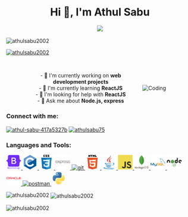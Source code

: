 <h1 align="center">Hi 👋, I'm Athul Sabu</h1>
<p align="center">
  <img src="https://readme-typing-svg.demolab.com/?lines=Building+the+web,+one+pixel+at+a+time.;Web+Developer;Always+learning+new+things&font=Fira%20Code&center=true&width=460&height=45&color=f75c7e&vCenter=true&size=22&pause=1000" />
</p>

<p align="left"> <img src="https://komarev.com/ghpvc/?username=athulsabu2002&label=Profile%20views&color=0e75b6&style=flat" alt="athulsabu2002" /> </p>

<p align="left"> <a href="https://github.com/ryo-ma/github-profile-trophy"><img src="https://github-profile-trophy.vercel.app/?username=athulsabu2002" alt="athulsabu2002" /></a> </p>

<p align="left"> <a href="https://twitter.com/" target="blank"><img src="https://img.shields.io/twitter/follow/?logo=twitter&style=for-the-badge" alt="" /></a> </p>

<div align="center" style="display: flex; flex-direction: column;">
  <div style="display: flex; align-items: center; justify-content: center;">
    <div style="max-width: 50%; padding-right: 20px;">
      - 🔭 I'm currently working on <b>web development projects</b>
      <br>
      - 🌱 I'm currently learning <b>ReactJS</b>
      <br>
      - 🤝 I'm looking for help with <b>ReactJS</b>
      <br>
      - 💬 Ask me about <b>Node.js, express</b>
    </div>
    <div style="max-width: 50%; padding-left: 20px;">
      <img src="https://media4.giphy.com/media/v1.Y2lkPTc5MGI3NjExYWs0ZXpnenFlODNsajY0eG0zYTYyZGF3YzVwaGo3ZGJiMjhpejQ3dSZlcD12MV9pbnRlcm5hbF9naWZfYnlfaWQmY3Q9Zw/qgQUggAC3Pfv687qPC/giphy.gif" alt="Coding" width="350" />
    </div>
  </div>
</div>


<h3 align="left">Connect with me:</h3>
<p align="left">
<a href="https://linkedin.com/in/athul-sabu-417a5327b" target="blank"><img align="center" src="https://raw.githubusercontent.com/rahuldkjain/github-profile-readme-generator/master/src/images/icons/Social/linked-in-alt.svg" alt="athul-sabu-417a5327b" height="30" width="40" /></a>
<a href="https://www.hackerrank.com/athulsabu75" target="blank"><img align="center" src="https://raw.githubusercontent.com/rahuldkjain/github-profile-readme-generator/master/src/images/icons/Social/hackerrank.svg" alt="athulsabu75" height="30" width="40" /></a>
</p>

<h3 align="left">Languages and Tools:</h3>
<p align="left"> <a href="https://getbootstrap.com" target="_blank" rel="noreferrer"> <img src="https://raw.githubusercontent.com/devicons/devicon/master/icons/bootstrap/bootstrap-plain-wordmark.svg" alt="bootstrap" width="40" height="40"/> </a> <a href="https://www.cprogramming.com/" target="_blank" rel="noreferrer"> <img src="https://raw.githubusercontent.com/devicons/devicon/master/icons/c/c-original.svg" alt="c" width="40" height="40"/> </a> <a href="https://www.w3schools.com/css/" target="_blank" rel="noreferrer"> <img src="https://raw.githubusercontent.com/devicons/devicon/master/icons/css3/css3-original-wordmark.svg" alt="css3" width="40" height="40"/> </a> <a href="https://expressjs.com" target="_blank" rel="noreferrer"> <img src="https://raw.githubusercontent.com/devicons/devicon/master/icons/express/express-original-wordmark.svg" alt="express" width="40" height="40"/> </a> <a href="https://git-scm.com/" target="_blank" rel="noreferrer"> <img src="https://www.vectorlogo.zone/logos/git-scm/git-scm-icon.svg" alt="git" width="40" height="40"/> </a> <a href="https://www.w3.org/html/" target="_blank" rel="noreferrer"> <img src="https://raw.githubusercontent.com/devicons/devicon/master/icons/html5/html5-original-wordmark.svg" alt="html5" width="40" height="40"/> </a> <a href="https://www.java.com" target="_blank" rel="noreferrer"> <img src="https://raw.githubusercontent.com/devicons/devicon/master/icons/java/java-original.svg" alt="java" width="40" height="40"/> </a> <a href="https://developer.mozilla.org/en-US/docs/Web/JavaScript" target="_blank" rel="noreferrer"> <img src="https://raw.githubusercontent.com/devicons/devicon/master/icons/javascript/javascript-original.svg" alt="javascript" width="40" height="40"/> </a> <a href="https://www.mongodb.com/" target="_blank" rel="noreferrer"> <img src="https://raw.githubusercontent.com/devicons/devicon/master/icons/mongodb/mongodb-original-wordmark.svg" alt="mongodb" width="40" height="40"/> </a> <a href="https://www.mysql.com/" target="_blank" rel="noreferrer"> <img src="https://raw.githubusercontent.com/devicons/devicon/master/icons/mysql/mysql-original-wordmark.svg" alt="mysql" width="40" height="40"/> </a> <a href="https://nodejs.org" target="_blank" rel="noreferrer"> <img src="https://raw.githubusercontent.com/devicons/devicon/master/icons/nodejs/nodejs-original-wordmark.svg" alt="nodejs" width="40" height="40"/> </a> <a href="https://www.oracle.com/" target="_blank" rel="noreferrer"> <img src="https://raw.githubusercontent.com/devicons/devicon/master/icons/oracle/oracle-original.svg" alt="oracle" width="40" height="40"/> </a> <a href="https://postman.com" target="_blank" rel="noreferrer"> <img src="https://www.vectorlogo.zone/logos/getpostman/getpostman-icon.svg" alt="postman" width="40" height="40"/> </a> <a href="https://www.python.org" target="_blank" rel="noreferrer"> <img src="https://raw.githubusercontent.com/devicons/devicon/master/icons/python/python-original.svg" alt="python" width="40" height="40"/> </a> </p>

<p><img align="left" src="https://github-readme-stats.vercel.app/api/top-langs?username=athulsabu2002&show_icons=true&locale=en&layout=compact" alt="athulsabu2002" /></p>

<p>&nbsp;<img align="center" src="https://github-readme-stats.vercel.app/api?username=athulsabu2002&show_icons=true&locale=en" alt="athulsabu2002" /></p>

<p><img align="center" src="https://github-readme-streak-stats.herokuapp.com/?user=athulsabu2002&" alt="athulsabu2002" /></p>
